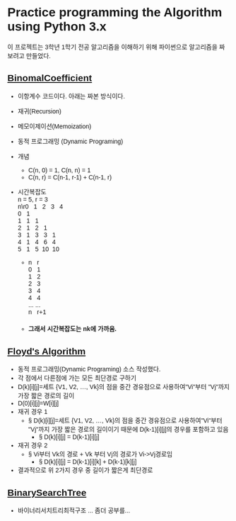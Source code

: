 <!DOCTYPE html><html><head>
<style id="jsbin-css">
    @import url(//fonts.googleapis.com/earlyaccess/jejugothic.css);
    body { font-family: 'Jeju Gothic', sans-serif;}
</style></head>
<body>

# Practice programming the Algorithm using Python 3.x

이 프로젝트는 3학년 1학기 전공 알고리즘을 이해하기 위해 파이썬으로 알고리즘을 짜보려고 만들었다.

## [BinomalCoefficient](https://github.com/zzqyu/AlgorithmPractice/blob/master/BinomalCoefficient.py)
* 이항계수 코드이다. 아래는 짜본 방식이다.
* 재귀(Recursion)
* 메모이제이션(Memoization)
* 동적 프로그래밍 (Dynamic Programing)
* 개념
    * C(n, 0) = 1, C(n, n) = 1
    * C(n, r) = C(n-1, r-1) + C(n-1, r)
* 시간복잡도 <br>
    n = 5, r = 3 <br>
    n\r0 &nbsp; 1 &nbsp; 2 &nbsp; 3 &nbsp; 4 <br>
    0 &nbsp; 1&nbsp;<br>
    1 &nbsp; 1 &nbsp; 1<br>
    2 &nbsp; 1 &nbsp; 2 &nbsp; 1<br>
    3 &nbsp; 1 &nbsp; 3 &nbsp; 3 &nbsp; 1<br>
    4 &nbsp; 1 &nbsp; 4 &nbsp; 6 &nbsp; 4&nbsp;<br>
    5 &nbsp; 1 &nbsp; 5&nbsp; 10 &nbsp;10&nbsp;<br>

    * n &nbsp; r<br>
      0 &nbsp; 1<br>
      1 &nbsp; 2<br>
      2 &nbsp; 3<br>
      3 &nbsp; 4<br>
      4 &nbsp; 4<br>
    ...  ...<br>
      n &nbsp; r+1<br>
    * #### 그래서 시간복잡도는 nk에 가까움.



## [Floyd's Algorithm](https://github.com/zzqyu/AlgorithmPractice/blob/master/Floyd.py)
* 동적 프로그래밍(Dynamic Programing) 소스 작성했다.
* 각 점에서 다른점에 가는 모든 최단경로 구하기
* D(k)[i][j]=세트 {V1, V2, …, Vk}의 점을 중간 경유점으로 사용하여"Vi"부터 "Vj"까지 가장 짧은 경로의 길이
* D(0)[i][j]=W[i][j]
* 재귀 경우 1
    * § D(k)[i][j]=세트 {V1, V2, …, Vk}의 점을 중간 경유점으로 사용하여"Vi"부터 "Vj"까지 가장 짧은 경로의 길이이기 때문에 D(k-1)[i][j]의 경우를 포함하고 있음
	    * § D(k)[i][j] = D(k-1)[i][j]
* 재귀 경우 2
    * § Vi부터 Vk의 경로 + Vk 부터 Vj의 경로가 Vi->Vj경로임
	    * § D(k)[i][j] = D(k-1)[i][k] + D(k-1)[k][j]
* 결과적으로 위 2가지 경우 중 길이가 짧은게 최단경로




## [BinarySearchTree](https://github.com/zzqyu/AlgorithmPractice/blob/master/BinarySearchTree.py)
* 바이너리서치트리최적구조 ... 좀더 공부를...

</body></html>
